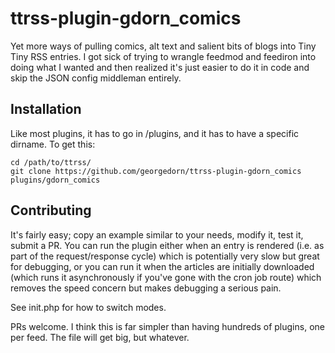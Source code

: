 # ttrss-plugin-gdorn_comics
Yet more ways of pulling comics, alt text and salient bits of blogs into Tiny Tiny RSS entries.  I got sick of trying to wrangle feedmod and feediron into doing what I wanted and then realized it's just easier to do it in code and skip the JSON config middleman entirely.

## Installation

Like most plugins, it has to go in /plugins, and it has to have a specific dirname.  To get this:

```
cd /path/to/ttrss/
git clone https://github.com/georgedorn/ttrss-plugin-gdorn_comics plugins/gdorn_comics
```

## Contributing

It's fairly easy; copy an example similar to your needs, modify it, test it, submit a PR.  You can run the plugin either when an entry is rendered (i.e. as part of the request/response cycle) which is potentially very slow but great for debugging, or you can run it when the articles are initially downloaded (which runs it asynchronously if you've gone with the cron job route) which removes the speed concern but makes debugging a serious pain.

See init.php for how to switch modes.

PRs welcome.  I think this is far simpler than having hundreds of plugins, one per feed.  The file will get big, but whatever.

